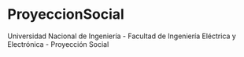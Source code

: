 # ProyeccionSocial
Universidad Nacional de Ingeniería - Facultad de Ingeniería Eléctrica y Electrónica - Proyección Social
